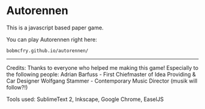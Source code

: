 Autorennen
==========
This is a javascript based paper game.

You can play Autorennen right here:

	bobmcfry.github.io/autorennen/

---

Credits:
Thanks to everyone who helped me making this game!
Especially to the following people:
Adrian Barfuss - First Chiefmaster of Idea Providing & Car Designer
Wolfgang Stammer - Contemporary Music Director (musik will follow?!)

Tools used:
SublimeText 2, Inkscape, Google Chrome, EaselJS

